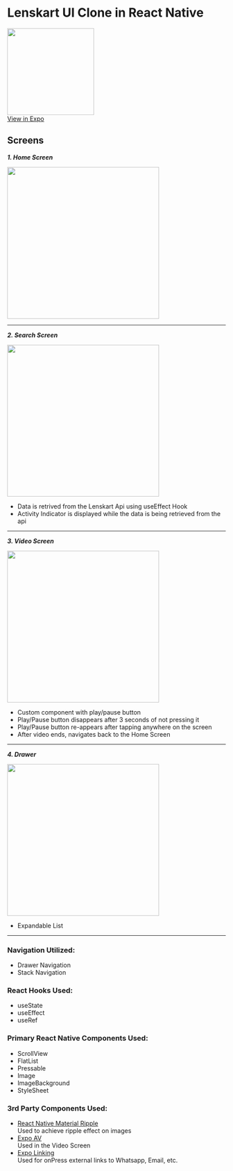 # Lenskart UI Clone in React Native
<img src="https://storage.googleapis.com/lenskart-rn-ui/expo.png"  height="200"><br>
[View in Expo](https://expo.io/@shubham0804/Lenskart-Clone)


## Screens

**_1. Home Screen_**

<img src="https://storage.googleapis.com/lenskart-rn-ui/Screen%20Recordings/Home%20Screen%20GIF-3.gif" height="350">

---

**_2. Search Screen_**

<img src="https://storage.googleapis.com/lenskart-rn-ui/Screen%20Recordings/Search%20Screen%20Activity%20Indicator.gif" height="350">

-   Data is retrived from the Lenskart Api using useEffect Hook
-   Activity Indicator is displayed while the data is being retrieved from the api

---

**_3. Video Screen_**

<img src="https://storage.googleapis.com/lenskart-rn-ui/Screen%20Recordings/Video%20Screen%20GIF.gif" height="350">

-   Custom component with play/pause button
-   Play/Pause button disappears after 3 seconds of not pressing it
-   Play/Pause button re-appears after tapping anywhere on the screen
-   After video ends, navigates back to the Home Screen

---

**_4. Drawer_**

<img src="https://storage.googleapis.com/lenskart-rn-ui/Screen%20Recordings/Drawer%20GIF.gif" height="350">

-   Expandable List

---

### Navigation Utilized:

-   Drawer Navigation
-   Stack Navigation

### React Hooks Used:

-   useState
-   useEffect
-   useRef

### Primary React Native Components Used:

-   ScrollView
-   FlatList
-   Pressable
-   Image
-   ImageBackground
-   StyleSheet

### 3rd Party Components Used:

-   [React Native Material Ripple](https://www.npmjs.com/package/react-native-material-ripple, "React Native Material Ripple")<br>
    Used to achieve ripple effect on images
-   [Expo AV](https://docs.expo.io/versions/latest/sdk/av, "Expo AV")<br>
    Used in the Video Screen
-   [Expo Linking](https://docs.expo.io/guides/linking/, "Expo Linking")<br>
    Used for onPress external links to Whatsapp, Email, etc.
